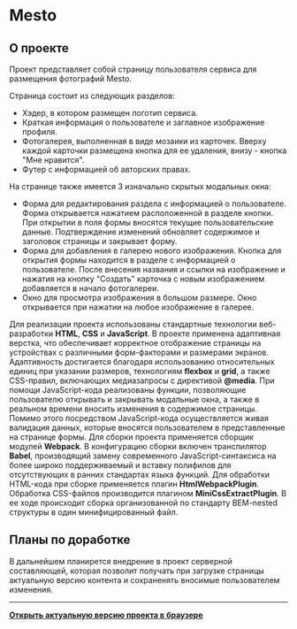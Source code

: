 # Mesto

## О проекте

Проект представляет собой страницу пользователя сервиса для размещения фотографий Mesto. 

Страница состоит из следующих разделов:

* Хэдер, в котором размещен логотип сервиса.
* Краткая информация о пользователе и заглавное изображение профиля.
* Фотогалерея, выполненная в виде мозаики из карточек. Вверху каждой карточки размещена кнопка для ее удаления, внизу - кнопка "Мне нравится".
* Футер с информацией об авторских правах.

На странице также имеется 3 изначально скрытых модальных окна:

* Форма для редактирования раздела с информацией о пользователе. Форма открывается нажатием расположенной в разделе кнопки. При открытии в поля формы вносятся текущие пользовательские данные. Подтверждение изменений обновляет содержимое и заголовок страницы и закрывает форму.
* Форма для добавления в галерею нового изображения. Кнопка для открытия формы находится в разделе с информацией о пользователе. После внесения названия и ссылки на изображение и нажатия на кнопку "Создать" карточка с новым изображением добавляется в начало фотогалереи.
* Окно для просмотра изображения в большом размере. Окно открывается при нажатии на любое изображение в галерее.

Для реализации проекта использованы стандартные технологии веб-разработки **HTML**, **CSS** и **JavaScript**. В проекте применена адаптивная верстка, что обеспечивает корректное отображение страницы на устройствах с различными форм-факторами и размерами экранов. Адаптивность достигается благодаря использованию относительных единиц при указании размеров, технологиям **flexbox** и **grid**, а также CSS-правил, включающих медиазапросы с директивой **@media**. При помощи JavaScript-кода реализованы функции, позволяющие пользователю открывать и закрывать модальные окна, а также в реальном времени вносить изменения в содержимое страницы. Помимо этого посредством JavaScript-кода осуществляется живая валидация данных, которые вносятся пользователем в представленные на странице формы. Для сборки проекта применяется сборщик модулей **Webpack**. В конфигурацию сборки включен транспилятор **Babel**, производящий замену современного JavaScript-синтаксиса на более широко поддерживаемый и вставку полифилов для отсутствующих в ранних стандартах языка функций. Для обработки HTML-кода при сборке применяется плагин **HtmlWebpackPlugin**. Обработка CSS-файлов производится плагином **MiniCssExtractPlugin**. В ее ходе происходит сборка организованной по стандарту BEM-nested структуры в один минифицированный файл.

##  Планы по доработке

В дальнейшем планирется внедрение в проект серверной составляющей, которая позволит получать при загрузке страницы актуальную версию контента и сохраненять вносимые пользователем изменения.

___

**[Открыть актуальную версию проекта в браузере](https://keepitdown.github.io/mesto-project-bootcamp/index.html)**